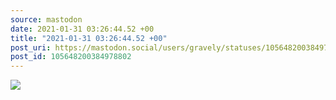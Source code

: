 ```yaml
---
source: mastodon
date: 2021-01-31 03:26:44.52 +00
title: "2021-01-31 03:26:44.52 +00"
post_uri: https://mastodon.social/users/gravely/statuses/105648200384978802
post_id: 105648200384978802
---
```




![](/images/105648200345233349.jpg)

